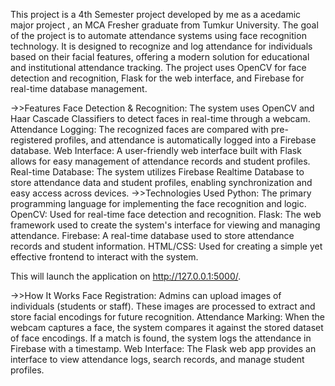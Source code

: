 This project is a 4th Semester project developed by me as a acedamic major project , an MCA Fresher graduate from Tumkur University. The goal of the project is to automate attendance systems using face recognition technology. It is designed to recognize and log attendance for individuals based on their facial features, offering a modern solution for educational and institutional attendance tracking. The project uses OpenCV for face detection and recognition, Flask for the web interface, and Firebase for real-time database management.

->>Features
Face Detection & Recognition: The system uses OpenCV and Haar Cascade Classifiers to detect faces in real-time through a webcam.
Attendance Logging: The recognized faces are compared with pre-registered profiles, and attendance is automatically logged into a Firebase database.
Web Interface: A user-friendly web interface built with Flask allows for easy management of attendance records and student profiles.
Real-time Database: The system utilizes Firebase Realtime Database to store attendance data and student profiles, enabling synchronization and easy access across devices.
->>Technologies Used
Python: The primary programming language for implementing the face recognition and logic.
OpenCV: Used for real-time face detection and recognition.
Flask: The web framework used to create the system's interface for viewing and managing attendance.
Firebase: A real-time database used to store attendance records and student information.
HTML/CSS: Used for creating a simple yet effective frontend to interact with the system.

This will launch the application on http://127.0.0.1:5000/.

->>How It Works
Face Registration:
Admins can upload images of individuals (students or staff). These images are processed to extract and store facial encodings for future recognition.
Attendance Marking:
When the webcam captures a face, the system compares it against the stored dataset of face encodings. If a match is found, the system logs the attendance in Firebase with a timestamp.
Web Interface:
The Flask web app provides an interface to view attendance logs, search records, and manage student profiles.
